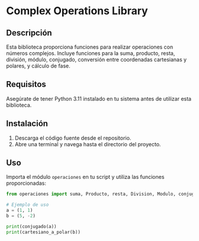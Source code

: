 # Complex Operations Library

## Descripción

Esta biblioteca proporciona funciones para realizar operaciones con números complejos. Incluye funciones para la suma, producto, resta, división, módulo, conjugado, conversión entre coordenadas cartesianas y polares, y cálculo de fase.

## Requisitos

Asegúrate de tener Python 3.11 instalado en tu sistema antes de utilizar esta biblioteca.

## Instalación

1. Descarga el código fuente desde el repositorio.
2. Abre una terminal y navega hasta el directorio del proyecto.


## Uso

Importa el módulo `operaciones` en tu script y utiliza las funciones proporcionadas:

```python
from operaciones import suma, Producto, resta, Division, Modulo, conjugado, polar_a_cartesiano, cartesiano_a_polar, fase

# Ejemplo de uso
a = (1, 1)
b = (5, -2)

print(conjugado(a))
print(cartesiano_a_polar(b))
